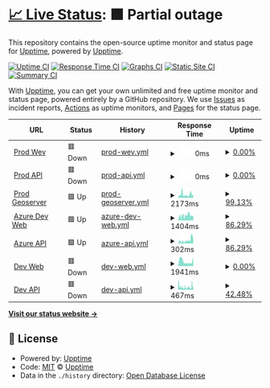 # [📈 Live Status](https://upptime.github.io/upptime): <!--live status--> **🟧 Partial outage**

This repository contains the open-source uptime monitor and status page for [Upptime](https://upptime.js.org), powered by [Upptime](https://github.com/upptime/upptime).

[![Uptime CI](https://github.com/codustry/smart-patrol-status/workflows/Uptime%20CI/badge.svg)](https://github.com/codustry/smart-patrol-status/actions?query=workflow%3A%22Uptime+CI%22)
[![Response Time CI](https://github.com/codustry/smart-patrol-status/workflows/Response%20Time%20CI/badge.svg)](https://github.com/codustry/smart-patrol-status/actions?query=workflow%3A%22Response+Time+CI%22)
[![Graphs CI](https://github.com/codustry/smart-patrol-status/workflows/Graphs%20CI/badge.svg)](https://github.com/codustry/smart-patrol-status/actions?query=workflow%3A%22Graphs+CI%22)
[![Static Site CI](https://github.com/codustry/smart-patrol-status/workflows/Static%20Site%20CI/badge.svg)](https://github.com/codustry/smart-patrol-status/actions?query=workflow%3A%22Static+Site+CI%22)
[![Summary CI](https://github.com/codustry/smart-patrol-status/workflows/Summary%20CI/badge.svg)](https://github.com/codustry/smart-patrol-status/actions?query=workflow%3A%22Summary+CI%22)

With [Upptime](https://upptime.js.org), you can get your own unlimited and free uptime monitor and status page, powered entirely by a GitHub repository. We use [Issues](https://github.com/upptime/upptime/issues) as incident reports, [Actions](https://github.com/codustry/smart-patrol-status/actions) as uptime monitors, and [Pages](https://upptime.github.io/upptime) for the status page.

<!--start: status pages-->
<!-- This summary is generated by Upptime (https://github.com/upptime/upptime) -->
<!-- Do not edit this manually, your changes will be overwritten -->
<!-- prettier-ignore -->
| URL | Status | History | Response Time | Uptime |
| --- | ------ | ------- | ------------- | ------ |
| <img alt="" src="https://icons.duckduckgo.com/ip3/smartpatrol.dmcr.go.th.ico" height="13"> [Prod Wev](https://smartpatrol.dmcr.go.th/) | 🟥 Down | [prod-wev.yml](https://github.com/codustry/smart-patrol-status/commits/HEAD/history/prod-wev.yml) | <details><summary><img alt="Response time graph" src="./graphs/prod-wev/response-time-week.png" height="20"> 0ms</summary><br><a href="https://codustry.github.io/smart-patrol-status/history/prod-wev"><img alt="Response time 0" src="https://img.shields.io/endpoint?url=https%3A%2F%2Fraw.githubusercontent.com%2Fcodustry%2Fsmart-patrol-status%2FHEAD%2Fapi%2Fprod-wev%2Fresponse-time.json"></a><br><a href="https://codustry.github.io/smart-patrol-status/history/prod-wev"><img alt="24-hour response time 0" src="https://img.shields.io/endpoint?url=https%3A%2F%2Fraw.githubusercontent.com%2Fcodustry%2Fsmart-patrol-status%2FHEAD%2Fapi%2Fprod-wev%2Fresponse-time-day.json"></a><br><a href="https://codustry.github.io/smart-patrol-status/history/prod-wev"><img alt="7-day response time 0" src="https://img.shields.io/endpoint?url=https%3A%2F%2Fraw.githubusercontent.com%2Fcodustry%2Fsmart-patrol-status%2FHEAD%2Fapi%2Fprod-wev%2Fresponse-time-week.json"></a><br><a href="https://codustry.github.io/smart-patrol-status/history/prod-wev"><img alt="30-day response time 0" src="https://img.shields.io/endpoint?url=https%3A%2F%2Fraw.githubusercontent.com%2Fcodustry%2Fsmart-patrol-status%2FHEAD%2Fapi%2Fprod-wev%2Fresponse-time-month.json"></a><br><a href="https://codustry.github.io/smart-patrol-status/history/prod-wev"><img alt="1-year response time 0" src="https://img.shields.io/endpoint?url=https%3A%2F%2Fraw.githubusercontent.com%2Fcodustry%2Fsmart-patrol-status%2FHEAD%2Fapi%2Fprod-wev%2Fresponse-time-year.json"></a></details> | <details><summary><a href="https://codustry.github.io/smart-patrol-status/history/prod-wev">0.00%</a></summary><a href="https://codustry.github.io/smart-patrol-status/history/prod-wev"><img alt="All-time uptime 0.00%" src="https://img.shields.io/endpoint?url=https%3A%2F%2Fraw.githubusercontent.com%2Fcodustry%2Fsmart-patrol-status%2FHEAD%2Fapi%2Fprod-wev%2Fuptime.json"></a><br><a href="https://codustry.github.io/smart-patrol-status/history/prod-wev"><img alt="24-hour uptime 0.00%" src="https://img.shields.io/endpoint?url=https%3A%2F%2Fraw.githubusercontent.com%2Fcodustry%2Fsmart-patrol-status%2FHEAD%2Fapi%2Fprod-wev%2Fuptime-day.json"></a><br><a href="https://codustry.github.io/smart-patrol-status/history/prod-wev"><img alt="7-day uptime 0.00%" src="https://img.shields.io/endpoint?url=https%3A%2F%2Fraw.githubusercontent.com%2Fcodustry%2Fsmart-patrol-status%2FHEAD%2Fapi%2Fprod-wev%2Fuptime-week.json"></a><br><a href="https://codustry.github.io/smart-patrol-status/history/prod-wev"><img alt="30-day uptime 0.00%" src="https://img.shields.io/endpoint?url=https%3A%2F%2Fraw.githubusercontent.com%2Fcodustry%2Fsmart-patrol-status%2FHEAD%2Fapi%2Fprod-wev%2Fuptime-month.json"></a><br><a href="https://codustry.github.io/smart-patrol-status/history/prod-wev"><img alt="1-year uptime 0.00%" src="https://img.shields.io/endpoint?url=https%3A%2F%2Fraw.githubusercontent.com%2Fcodustry%2Fsmart-patrol-status%2FHEAD%2Fapi%2Fprod-wev%2Fuptime-year.json"></a></details>
| <img alt="" src="https://icons.duckduckgo.com/ip3/smartpatrol.dmcr.go.th.ico" height="13"> [Prod API](https://smartpatrol.dmcr.go.th/api/health) | 🟥 Down | [prod-api.yml](https://github.com/codustry/smart-patrol-status/commits/HEAD/history/prod-api.yml) | <details><summary><img alt="Response time graph" src="./graphs/prod-api/response-time-week.png" height="20"> 0ms</summary><br><a href="https://codustry.github.io/smart-patrol-status/history/prod-api"><img alt="Response time 0" src="https://img.shields.io/endpoint?url=https%3A%2F%2Fraw.githubusercontent.com%2Fcodustry%2Fsmart-patrol-status%2FHEAD%2Fapi%2Fprod-api%2Fresponse-time.json"></a><br><a href="https://codustry.github.io/smart-patrol-status/history/prod-api"><img alt="24-hour response time 0" src="https://img.shields.io/endpoint?url=https%3A%2F%2Fraw.githubusercontent.com%2Fcodustry%2Fsmart-patrol-status%2FHEAD%2Fapi%2Fprod-api%2Fresponse-time-day.json"></a><br><a href="https://codustry.github.io/smart-patrol-status/history/prod-api"><img alt="7-day response time 0" src="https://img.shields.io/endpoint?url=https%3A%2F%2Fraw.githubusercontent.com%2Fcodustry%2Fsmart-patrol-status%2FHEAD%2Fapi%2Fprod-api%2Fresponse-time-week.json"></a><br><a href="https://codustry.github.io/smart-patrol-status/history/prod-api"><img alt="30-day response time 0" src="https://img.shields.io/endpoint?url=https%3A%2F%2Fraw.githubusercontent.com%2Fcodustry%2Fsmart-patrol-status%2FHEAD%2Fapi%2Fprod-api%2Fresponse-time-month.json"></a><br><a href="https://codustry.github.io/smart-patrol-status/history/prod-api"><img alt="1-year response time 0" src="https://img.shields.io/endpoint?url=https%3A%2F%2Fraw.githubusercontent.com%2Fcodustry%2Fsmart-patrol-status%2FHEAD%2Fapi%2Fprod-api%2Fresponse-time-year.json"></a></details> | <details><summary><a href="https://codustry.github.io/smart-patrol-status/history/prod-api">0.00%</a></summary><a href="https://codustry.github.io/smart-patrol-status/history/prod-api"><img alt="All-time uptime 0.00%" src="https://img.shields.io/endpoint?url=https%3A%2F%2Fraw.githubusercontent.com%2Fcodustry%2Fsmart-patrol-status%2FHEAD%2Fapi%2Fprod-api%2Fuptime.json"></a><br><a href="https://codustry.github.io/smart-patrol-status/history/prod-api"><img alt="24-hour uptime 0.00%" src="https://img.shields.io/endpoint?url=https%3A%2F%2Fraw.githubusercontent.com%2Fcodustry%2Fsmart-patrol-status%2FHEAD%2Fapi%2Fprod-api%2Fuptime-day.json"></a><br><a href="https://codustry.github.io/smart-patrol-status/history/prod-api"><img alt="7-day uptime 0.00%" src="https://img.shields.io/endpoint?url=https%3A%2F%2Fraw.githubusercontent.com%2Fcodustry%2Fsmart-patrol-status%2FHEAD%2Fapi%2Fprod-api%2Fuptime-week.json"></a><br><a href="https://codustry.github.io/smart-patrol-status/history/prod-api"><img alt="30-day uptime 0.00%" src="https://img.shields.io/endpoint?url=https%3A%2F%2Fraw.githubusercontent.com%2Fcodustry%2Fsmart-patrol-status%2FHEAD%2Fapi%2Fprod-api%2Fuptime-month.json"></a><br><a href="https://codustry.github.io/smart-patrol-status/history/prod-api"><img alt="1-year uptime 0.00%" src="https://img.shields.io/endpoint?url=https%3A%2F%2Fraw.githubusercontent.com%2Fcodustry%2Fsmart-patrol-status%2FHEAD%2Fapi%2Fprod-api%2Fuptime-year.json"></a></details>
| <img alt="" src="https://icons.duckduckgo.com/ip3/gis-smartpatrol.dmcr.go.th.ico" height="13"> [Prod Geoserver](http://gis-smartpatrol.dmcr.go.th/geoserver) | 🟩 Up | [prod-geoserver.yml](https://github.com/codustry/smart-patrol-status/commits/HEAD/history/prod-geoserver.yml) | <details><summary><img alt="Response time graph" src="./graphs/prod-geoserver/response-time-week.png" height="20"> 2173ms</summary><br><a href="https://codustry.github.io/smart-patrol-status/history/prod-geoserver"><img alt="Response time 2198" src="https://img.shields.io/endpoint?url=https%3A%2F%2Fraw.githubusercontent.com%2Fcodustry%2Fsmart-patrol-status%2FHEAD%2Fapi%2Fprod-geoserver%2Fresponse-time.json"></a><br><a href="https://codustry.github.io/smart-patrol-status/history/prod-geoserver"><img alt="24-hour response time 1616" src="https://img.shields.io/endpoint?url=https%3A%2F%2Fraw.githubusercontent.com%2Fcodustry%2Fsmart-patrol-status%2FHEAD%2Fapi%2Fprod-geoserver%2Fresponse-time-day.json"></a><br><a href="https://codustry.github.io/smart-patrol-status/history/prod-geoserver"><img alt="7-day response time 2173" src="https://img.shields.io/endpoint?url=https%3A%2F%2Fraw.githubusercontent.com%2Fcodustry%2Fsmart-patrol-status%2FHEAD%2Fapi%2Fprod-geoserver%2Fresponse-time-week.json"></a><br><a href="https://codustry.github.io/smart-patrol-status/history/prod-geoserver"><img alt="30-day response time 2198" src="https://img.shields.io/endpoint?url=https%3A%2F%2Fraw.githubusercontent.com%2Fcodustry%2Fsmart-patrol-status%2FHEAD%2Fapi%2Fprod-geoserver%2Fresponse-time-month.json"></a><br><a href="https://codustry.github.io/smart-patrol-status/history/prod-geoserver"><img alt="1-year response time 2198" src="https://img.shields.io/endpoint?url=https%3A%2F%2Fraw.githubusercontent.com%2Fcodustry%2Fsmart-patrol-status%2FHEAD%2Fapi%2Fprod-geoserver%2Fresponse-time-year.json"></a></details> | <details><summary><a href="https://codustry.github.io/smart-patrol-status/history/prod-geoserver">99.13%</a></summary><a href="https://codustry.github.io/smart-patrol-status/history/prod-geoserver"><img alt="All-time uptime 99.43%" src="https://img.shields.io/endpoint?url=https%3A%2F%2Fraw.githubusercontent.com%2Fcodustry%2Fsmart-patrol-status%2FHEAD%2Fapi%2Fprod-geoserver%2Fuptime.json"></a><br><a href="https://codustry.github.io/smart-patrol-status/history/prod-geoserver"><img alt="24-hour uptime 100.00%" src="https://img.shields.io/endpoint?url=https%3A%2F%2Fraw.githubusercontent.com%2Fcodustry%2Fsmart-patrol-status%2FHEAD%2Fapi%2Fprod-geoserver%2Fuptime-day.json"></a><br><a href="https://codustry.github.io/smart-patrol-status/history/prod-geoserver"><img alt="7-day uptime 99.13%" src="https://img.shields.io/endpoint?url=https%3A%2F%2Fraw.githubusercontent.com%2Fcodustry%2Fsmart-patrol-status%2FHEAD%2Fapi%2Fprod-geoserver%2Fuptime-week.json"></a><br><a href="https://codustry.github.io/smart-patrol-status/history/prod-geoserver"><img alt="30-day uptime 99.43%" src="https://img.shields.io/endpoint?url=https%3A%2F%2Fraw.githubusercontent.com%2Fcodustry%2Fsmart-patrol-status%2FHEAD%2Fapi%2Fprod-geoserver%2Fuptime-month.json"></a><br><a href="https://codustry.github.io/smart-patrol-status/history/prod-geoserver"><img alt="1-year uptime 99.43%" src="https://img.shields.io/endpoint?url=https%3A%2F%2Fraw.githubusercontent.com%2Fcodustry%2Fsmart-patrol-status%2FHEAD%2Fapi%2Fprod-geoserver%2Fuptime-year.json"></a></details>
| <img alt="" src="https://icons.duckduckgo.com/ip3/smartpatrol3.nutchanon.org.ico" height="13"> [Azure Dev Web](https://smartpatrol3.nutchanon.org/) | 🟩 Up | [azure-dev-web.yml](https://github.com/codustry/smart-patrol-status/commits/HEAD/history/azure-dev-web.yml) | <details><summary><img alt="Response time graph" src="./graphs/azure-dev-web/response-time-week.png" height="20"> 1404ms</summary><br><a href="https://codustry.github.io/smart-patrol-status/history/azure-dev-web"><img alt="Response time 1301" src="https://img.shields.io/endpoint?url=https%3A%2F%2Fraw.githubusercontent.com%2Fcodustry%2Fsmart-patrol-status%2FHEAD%2Fapi%2Fazure-dev-web%2Fresponse-time.json"></a><br><a href="https://codustry.github.io/smart-patrol-status/history/azure-dev-web"><img alt="24-hour response time 1338" src="https://img.shields.io/endpoint?url=https%3A%2F%2Fraw.githubusercontent.com%2Fcodustry%2Fsmart-patrol-status%2FHEAD%2Fapi%2Fazure-dev-web%2Fresponse-time-day.json"></a><br><a href="https://codustry.github.io/smart-patrol-status/history/azure-dev-web"><img alt="7-day response time 1404" src="https://img.shields.io/endpoint?url=https%3A%2F%2Fraw.githubusercontent.com%2Fcodustry%2Fsmart-patrol-status%2FHEAD%2Fapi%2Fazure-dev-web%2Fresponse-time-week.json"></a><br><a href="https://codustry.github.io/smart-patrol-status/history/azure-dev-web"><img alt="30-day response time 1301" src="https://img.shields.io/endpoint?url=https%3A%2F%2Fraw.githubusercontent.com%2Fcodustry%2Fsmart-patrol-status%2FHEAD%2Fapi%2Fazure-dev-web%2Fresponse-time-month.json"></a><br><a href="https://codustry.github.io/smart-patrol-status/history/azure-dev-web"><img alt="1-year response time 1301" src="https://img.shields.io/endpoint?url=https%3A%2F%2Fraw.githubusercontent.com%2Fcodustry%2Fsmart-patrol-status%2FHEAD%2Fapi%2Fazure-dev-web%2Fresponse-time-year.json"></a></details> | <details><summary><a href="https://codustry.github.io/smart-patrol-status/history/azure-dev-web">86.29%</a></summary><a href="https://codustry.github.io/smart-patrol-status/history/azure-dev-web"><img alt="All-time uptime 62.07%" src="https://img.shields.io/endpoint?url=https%3A%2F%2Fraw.githubusercontent.com%2Fcodustry%2Fsmart-patrol-status%2FHEAD%2Fapi%2Fazure-dev-web%2Fuptime.json"></a><br><a href="https://codustry.github.io/smart-patrol-status/history/azure-dev-web"><img alt="24-hour uptime 100.00%" src="https://img.shields.io/endpoint?url=https%3A%2F%2Fraw.githubusercontent.com%2Fcodustry%2Fsmart-patrol-status%2FHEAD%2Fapi%2Fazure-dev-web%2Fuptime-day.json"></a><br><a href="https://codustry.github.io/smart-patrol-status/history/azure-dev-web"><img alt="7-day uptime 86.29%" src="https://img.shields.io/endpoint?url=https%3A%2F%2Fraw.githubusercontent.com%2Fcodustry%2Fsmart-patrol-status%2FHEAD%2Fapi%2Fazure-dev-web%2Fuptime-week.json"></a><br><a href="https://codustry.github.io/smart-patrol-status/history/azure-dev-web"><img alt="30-day uptime 62.07%" src="https://img.shields.io/endpoint?url=https%3A%2F%2Fraw.githubusercontent.com%2Fcodustry%2Fsmart-patrol-status%2FHEAD%2Fapi%2Fazure-dev-web%2Fuptime-month.json"></a><br><a href="https://codustry.github.io/smart-patrol-status/history/azure-dev-web"><img alt="1-year uptime 62.07%" src="https://img.shields.io/endpoint?url=https%3A%2F%2Fraw.githubusercontent.com%2Fcodustry%2Fsmart-patrol-status%2FHEAD%2Fapi%2Fazure-dev-web%2Fuptime-year.json"></a></details>
| <img alt="" src="https://icons.duckduckgo.com/ip3/smartpatrol3.nutchanon.org.ico" height="13"> [Azure API](https://smartpatrol3.nutchanon.org/api/health) | 🟩 Up | [azure-api.yml](https://github.com/codustry/smart-patrol-status/commits/HEAD/history/azure-api.yml) | <details><summary><img alt="Response time graph" src="./graphs/azure-api/response-time-week.png" height="20"> 302ms</summary><br><a href="https://codustry.github.io/smart-patrol-status/history/azure-api"><img alt="Response time 280" src="https://img.shields.io/endpoint?url=https%3A%2F%2Fraw.githubusercontent.com%2Fcodustry%2Fsmart-patrol-status%2FHEAD%2Fapi%2Fazure-api%2Fresponse-time.json"></a><br><a href="https://codustry.github.io/smart-patrol-status/history/azure-api"><img alt="24-hour response time 258" src="https://img.shields.io/endpoint?url=https%3A%2F%2Fraw.githubusercontent.com%2Fcodustry%2Fsmart-patrol-status%2FHEAD%2Fapi%2Fazure-api%2Fresponse-time-day.json"></a><br><a href="https://codustry.github.io/smart-patrol-status/history/azure-api"><img alt="7-day response time 302" src="https://img.shields.io/endpoint?url=https%3A%2F%2Fraw.githubusercontent.com%2Fcodustry%2Fsmart-patrol-status%2FHEAD%2Fapi%2Fazure-api%2Fresponse-time-week.json"></a><br><a href="https://codustry.github.io/smart-patrol-status/history/azure-api"><img alt="30-day response time 280" src="https://img.shields.io/endpoint?url=https%3A%2F%2Fraw.githubusercontent.com%2Fcodustry%2Fsmart-patrol-status%2FHEAD%2Fapi%2Fazure-api%2Fresponse-time-month.json"></a><br><a href="https://codustry.github.io/smart-patrol-status/history/azure-api"><img alt="1-year response time 280" src="https://img.shields.io/endpoint?url=https%3A%2F%2Fraw.githubusercontent.com%2Fcodustry%2Fsmart-patrol-status%2FHEAD%2Fapi%2Fazure-api%2Fresponse-time-year.json"></a></details> | <details><summary><a href="https://codustry.github.io/smart-patrol-status/history/azure-api">86.29%</a></summary><a href="https://codustry.github.io/smart-patrol-status/history/azure-api"><img alt="All-time uptime 62.07%" src="https://img.shields.io/endpoint?url=https%3A%2F%2Fraw.githubusercontent.com%2Fcodustry%2Fsmart-patrol-status%2FHEAD%2Fapi%2Fazure-api%2Fuptime.json"></a><br><a href="https://codustry.github.io/smart-patrol-status/history/azure-api"><img alt="24-hour uptime 100.00%" src="https://img.shields.io/endpoint?url=https%3A%2F%2Fraw.githubusercontent.com%2Fcodustry%2Fsmart-patrol-status%2FHEAD%2Fapi%2Fazure-api%2Fuptime-day.json"></a><br><a href="https://codustry.github.io/smart-patrol-status/history/azure-api"><img alt="7-day uptime 86.29%" src="https://img.shields.io/endpoint?url=https%3A%2F%2Fraw.githubusercontent.com%2Fcodustry%2Fsmart-patrol-status%2FHEAD%2Fapi%2Fazure-api%2Fuptime-week.json"></a><br><a href="https://codustry.github.io/smart-patrol-status/history/azure-api"><img alt="30-day uptime 62.07%" src="https://img.shields.io/endpoint?url=https%3A%2F%2Fraw.githubusercontent.com%2Fcodustry%2Fsmart-patrol-status%2FHEAD%2Fapi%2Fazure-api%2Fuptime-month.json"></a><br><a href="https://codustry.github.io/smart-patrol-status/history/azure-api"><img alt="1-year uptime 62.07%" src="https://img.shields.io/endpoint?url=https%3A%2F%2Fraw.githubusercontent.com%2Fcodustry%2Fsmart-patrol-status%2FHEAD%2Fapi%2Fazure-api%2Fuptime-year.json"></a></details>
| <img alt="" src="https://icons.duckduckgo.com/ip3/smartpatrol2.nutchanon.org.ico" height="13"> [Dev Web](https://smartpatrol2.nutchanon.org/) | 🟥 Down | [dev-web.yml](https://github.com/codustry/smart-patrol-status/commits/HEAD/history/dev-web.yml) | <details><summary><img alt="Response time graph" src="./graphs/dev-web/response-time-week.png" height="20"> 1941ms</summary><br><a href="https://codustry.github.io/smart-patrol-status/history/dev-web"><img alt="Response time 2259" src="https://img.shields.io/endpoint?url=https%3A%2F%2Fraw.githubusercontent.com%2Fcodustry%2Fsmart-patrol-status%2FHEAD%2Fapi%2Fdev-web%2Fresponse-time.json"></a><br><a href="https://codustry.github.io/smart-patrol-status/history/dev-web"><img alt="24-hour response time 3460" src="https://img.shields.io/endpoint?url=https%3A%2F%2Fraw.githubusercontent.com%2Fcodustry%2Fsmart-patrol-status%2FHEAD%2Fapi%2Fdev-web%2Fresponse-time-day.json"></a><br><a href="https://codustry.github.io/smart-patrol-status/history/dev-web"><img alt="7-day response time 1941" src="https://img.shields.io/endpoint?url=https%3A%2F%2Fraw.githubusercontent.com%2Fcodustry%2Fsmart-patrol-status%2FHEAD%2Fapi%2Fdev-web%2Fresponse-time-week.json"></a><br><a href="https://codustry.github.io/smart-patrol-status/history/dev-web"><img alt="30-day response time 2259" src="https://img.shields.io/endpoint?url=https%3A%2F%2Fraw.githubusercontent.com%2Fcodustry%2Fsmart-patrol-status%2FHEAD%2Fapi%2Fdev-web%2Fresponse-time-month.json"></a><br><a href="https://codustry.github.io/smart-patrol-status/history/dev-web"><img alt="1-year response time 2259" src="https://img.shields.io/endpoint?url=https%3A%2F%2Fraw.githubusercontent.com%2Fcodustry%2Fsmart-patrol-status%2FHEAD%2Fapi%2Fdev-web%2Fresponse-time-year.json"></a></details> | <details><summary><a href="https://codustry.github.io/smart-patrol-status/history/dev-web">0.00%</a></summary><a href="https://codustry.github.io/smart-patrol-status/history/dev-web"><img alt="All-time uptime 0.00%" src="https://img.shields.io/endpoint?url=https%3A%2F%2Fraw.githubusercontent.com%2Fcodustry%2Fsmart-patrol-status%2FHEAD%2Fapi%2Fdev-web%2Fuptime.json"></a><br><a href="https://codustry.github.io/smart-patrol-status/history/dev-web"><img alt="24-hour uptime 0.00%" src="https://img.shields.io/endpoint?url=https%3A%2F%2Fraw.githubusercontent.com%2Fcodustry%2Fsmart-patrol-status%2FHEAD%2Fapi%2Fdev-web%2Fuptime-day.json"></a><br><a href="https://codustry.github.io/smart-patrol-status/history/dev-web"><img alt="7-day uptime 0.00%" src="https://img.shields.io/endpoint?url=https%3A%2F%2Fraw.githubusercontent.com%2Fcodustry%2Fsmart-patrol-status%2FHEAD%2Fapi%2Fdev-web%2Fuptime-week.json"></a><br><a href="https://codustry.github.io/smart-patrol-status/history/dev-web"><img alt="30-day uptime 0.00%" src="https://img.shields.io/endpoint?url=https%3A%2F%2Fraw.githubusercontent.com%2Fcodustry%2Fsmart-patrol-status%2FHEAD%2Fapi%2Fdev-web%2Fuptime-month.json"></a><br><a href="https://codustry.github.io/smart-patrol-status/history/dev-web"><img alt="1-year uptime 0.00%" src="https://img.shields.io/endpoint?url=https%3A%2F%2Fraw.githubusercontent.com%2Fcodustry%2Fsmart-patrol-status%2FHEAD%2Fapi%2Fdev-web%2Fuptime-year.json"></a></details>
| <img alt="" src="https://icons.duckduckgo.com/ip3/smartpatrol2.nutchanon.org.ico" height="13"> [Dev API](https://smartpatrol2.nutchanon.org/api/health) | 🟥 Down | [dev-api.yml](https://github.com/codustry/smart-patrol-status/commits/HEAD/history/dev-api.yml) | <details><summary><img alt="Response time graph" src="./graphs/dev-api/response-time-week.png" height="20"> 467ms</summary><br><a href="https://codustry.github.io/smart-patrol-status/history/dev-api"><img alt="Response time 546" src="https://img.shields.io/endpoint?url=https%3A%2F%2Fraw.githubusercontent.com%2Fcodustry%2Fsmart-patrol-status%2FHEAD%2Fapi%2Fdev-api%2Fresponse-time.json"></a><br><a href="https://codustry.github.io/smart-patrol-status/history/dev-api"><img alt="24-hour response time 514" src="https://img.shields.io/endpoint?url=https%3A%2F%2Fraw.githubusercontent.com%2Fcodustry%2Fsmart-patrol-status%2FHEAD%2Fapi%2Fdev-api%2Fresponse-time-day.json"></a><br><a href="https://codustry.github.io/smart-patrol-status/history/dev-api"><img alt="7-day response time 467" src="https://img.shields.io/endpoint?url=https%3A%2F%2Fraw.githubusercontent.com%2Fcodustry%2Fsmart-patrol-status%2FHEAD%2Fapi%2Fdev-api%2Fresponse-time-week.json"></a><br><a href="https://codustry.github.io/smart-patrol-status/history/dev-api"><img alt="30-day response time 546" src="https://img.shields.io/endpoint?url=https%3A%2F%2Fraw.githubusercontent.com%2Fcodustry%2Fsmart-patrol-status%2FHEAD%2Fapi%2Fdev-api%2Fresponse-time-month.json"></a><br><a href="https://codustry.github.io/smart-patrol-status/history/dev-api"><img alt="1-year response time 546" src="https://img.shields.io/endpoint?url=https%3A%2F%2Fraw.githubusercontent.com%2Fcodustry%2Fsmart-patrol-status%2FHEAD%2Fapi%2Fdev-api%2Fresponse-time-year.json"></a></details> | <details><summary><a href="https://codustry.github.io/smart-patrol-status/history/dev-api">42.48%</a></summary><a href="https://codustry.github.io/smart-patrol-status/history/dev-api"><img alt="All-time uptime 48.56%" src="https://img.shields.io/endpoint?url=https%3A%2F%2Fraw.githubusercontent.com%2Fcodustry%2Fsmart-patrol-status%2FHEAD%2Fapi%2Fdev-api%2Fuptime.json"></a><br><a href="https://codustry.github.io/smart-patrol-status/history/dev-api"><img alt="24-hour uptime 37.06%" src="https://img.shields.io/endpoint?url=https%3A%2F%2Fraw.githubusercontent.com%2Fcodustry%2Fsmart-patrol-status%2FHEAD%2Fapi%2Fdev-api%2Fuptime-day.json"></a><br><a href="https://codustry.github.io/smart-patrol-status/history/dev-api"><img alt="7-day uptime 42.48%" src="https://img.shields.io/endpoint?url=https%3A%2F%2Fraw.githubusercontent.com%2Fcodustry%2Fsmart-patrol-status%2FHEAD%2Fapi%2Fdev-api%2Fuptime-week.json"></a><br><a href="https://codustry.github.io/smart-patrol-status/history/dev-api"><img alt="30-day uptime 48.56%" src="https://img.shields.io/endpoint?url=https%3A%2F%2Fraw.githubusercontent.com%2Fcodustry%2Fsmart-patrol-status%2FHEAD%2Fapi%2Fdev-api%2Fuptime-month.json"></a><br><a href="https://codustry.github.io/smart-patrol-status/history/dev-api"><img alt="1-year uptime 48.56%" src="https://img.shields.io/endpoint?url=https%3A%2F%2Fraw.githubusercontent.com%2Fcodustry%2Fsmart-patrol-status%2FHEAD%2Fapi%2Fdev-api%2Fuptime-year.json"></a></details>

<!--end: status pages-->

[**Visit our status website →**](https://upptime.github.io/upptime)

## 📄 License

- Powered by: [Upptime](https://github.com/upptime/upptime)
- Code: [MIT](./LICENSE) © [Upptime](https://upptime.js.org)
- Data in the `./history` directory: [Open Database License](https://opendatacommons.org/licenses/odbl/1-0/)
